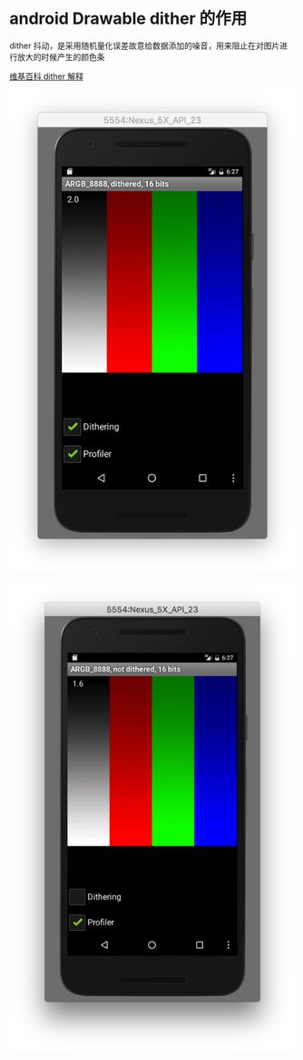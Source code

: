 # android Drawable dither 的作用
dither 抖动，是采用随机量化误差故意给数据添加的噪音，用来阻止在对图片进行放大的时候产生的颜色条

[维基百科 dither 解释](https://en.wikipedia.org/wiki/Dither)

![](../img/dithered.png )

![](../img/no-dithered.png )

